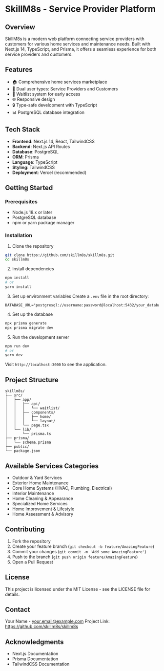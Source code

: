 # SkillM8s - Service Provider Platform

## Overview
SkillM8s is a modern web platform connecting service providers with customers for various home services and maintenance needs. Built with Next.js 14, TypeScript, and Prisma, it offers a seamless experience for both service providers and customers.

## Features
- 🏠 Comprehensive home services marketplace
- 👥 Dual user types: Service Providers and Customers
- 📝 Waitlist system for early access
- 🌐 Responsive design
- 🔒 Type-safe development with TypeScript
- 📊 PostgreSQL database integration

## Tech Stack
- **Frontend**: Next.js 14, React, TailwindCSS
- **Backend**: Next.js API Routes
- **Database**: PostgreSQL
- **ORM**: Prisma
- **Language**: TypeScript
- **Styling**: TailwindCSS
- **Deployment**: Vercel (recommended)

## Getting Started

### Prerequisites
- Node.js 18.x or later
- PostgreSQL database
- npm or yarn package manager

### Installation

1. Clone the repository

```bash
git clone https://github.com/skillm8s/skillm8s.git
cd skillm8s
```

2. Install dependencies
```bash
npm install
# or
yarn install
```

3. Set up environment variables
Create a `.env` file in the root directory:
```env
DATABASE_URL="postgresql://username:password@localhost:5432/your_database_name"
```

4. Set up the database
```bash
npx prisma generate
npx prisma migrate dev
```

5. Run the development server
```bash
npm run dev
# or
yarn dev
```

Visit `http://localhost:3000` to see the application.

## Project Structure
```
skillm8s/
├── src/
│   ├── app/
│   │   ├── api/
│   │   │   └── waitlist/
│   │   ├── components/
│   │   │   ├── home/
│   │   │   └── layout/
│   │   └── page.tsx
│   └── lib/
│       └── prisma.ts
├── prisma/
│   └── schema.prisma
├── public/
└── package.json
```


## Available Services Categories
- Outdoor & Yard Services
- Exterior Home Maintenance
- Core Home Systems (HVAC, Plumbing, Electrical)
- Interior Maintenance
- Home Cleaning & Appearance
- Specialized Home Services
- Home Improvement & Lifestyle
- Home Assessment & Advisory

## Contributing
1. Fork the repository
2. Create your feature branch (`git checkout -b feature/AmazingFeature`)
3. Commit your changes (`git commit -m 'Add some AmazingFeature'`)
4. Push to the branch (`git push origin feature/AmazingFeature`)
5. Open a Pull Request

## License
This project is licensed under the MIT License - see the LICENSE file for details.

## Contact
Your Name - your.email@example.com
Project Link: https://github.com/skillm8s/skillm8s

## Acknowledgments
- Next.js Documentation
- Prisma Documentation
- TailwindCSS Documentation
